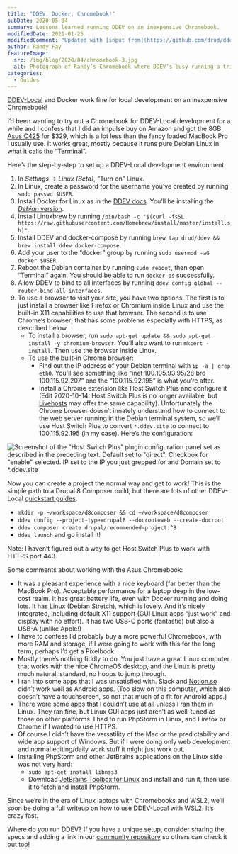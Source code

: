 ```yaml
---
title: "DDEV, Docker, Chromebook!"
pubDate: 2020-05-04
summary: Lessons learned running DDEV on an inexpensive Chromebook.
modifiedDate: 2021-01-25
modifiedComment: "Updated with [input from](https://github.com/drud/ddev/discussions/2740) [@ops-andy](https://github.com/ops-andy) (thanks!)"
author: Randy Fay
featureImage:
  src: /img/blog/2020/04/chromebook-3.jpg
  alt: Photograph of Randy’s Chromebook where DDEV’s busy running a triumphant Composer install.
categories:
  - Guides
---
```


[DDEV-Local](http://github.com/drud/ddev) and Docker work fine for local development on an inexpensive Chromebook!

I’d been wanting to try out a Chromebook for DDEV-Local development for a while and I confess that I did an impulse buy on Amazon and got the 8GB [Asus C425](https://www.asus.com/us/Laptops/ASUS-Chromebook-14-C425TA/) for $329, which is a lot less than the fancy loaded MacBook Pro I usually use. It works great, mostly because it runs pure Debian Linux in what it calls the “Terminal”.

Here’s the step-by-step to set up a DDEV-Local development environment:

1. In _Settings_ → _Linux (Beta)_, “Turn on” Linux.
2. In Linux, create a password for the username you’ve created by running `sudo passwd $USER`.
3. Install Docker for Linux as in the [DDEV docs](https://ddev.readthedocs.io/en/stable/users/docker%5Finstallation/#linux-installation-docker-ce). You’ll be installing the [_Debian_ version](https://docs.docker.com/install/linux/docker-ce/debian/).
4. Install Linuxbrew by running `/bin/bash -c "$(curl -fsSL https://raw.githubusercontent.com/Homebrew/install/master/install.sh)"`.
5. Install DDEV and docker-compose by running `brew tap drud/ddev && brew install ddev docker-compose`.
6. Add your user to the “docker” group by running `sudo usermod -aG docker $USER`.
7. Reboot the Debian container by running `sudo reboot`, then open “Terminal” again. You should be able to run `docker ps` successfully.
8. Allow DDEV to bind to all interfaces by running `ddev config global --router-bind-all-interfaces`.
9. To use a browser to visit your site, you have two options. The first is to just install a browser like Firefox or Chromium inside Linux and use the built-in X11 capabilities to use that browser. The second is to use Chrome’s browser; that has some problems especially with HTTPS, as described below.
   - To install a browser, run `sudo apt-get update && sudo apt-get install -y chromium-browser`. You’ll also want to run `mkcert -install`. Then use the browser inside Linux.
   - To use the built-in Chrome browser:
     - Find out the IP address of your Debian terminal with `ip -a | grep eth0`. You’ll see something like “inet 100.105.93.95/28 brd 100.115.92.207” and the “100.115.92.195” is what you’re after.
     - Install a Chrome extension like Host Switch Plus and configure it (Edit 2020-10-14: Host Switch Plus is no longer available, but [Livehosts](https://chrome.google.com/webstore/detail/livehosts/hdpoplemgeaioijkmoebnnjcilfjnjdi) may offer the same capability). Unfortunately the Chrome browser doesn’t innately understand how to connect to the web server running in the Debian terminal system, so we’ll use Host Switch Plus to convert `*.ddev.site` to connect to 100.115.92.195 (in my case). Here’s the configuration:

![Screenshot of the "Host Switch Plus" plugin configuration panel set as described in the preceding text. Default set to "direct". Checkbox for "enable" selected. IP set to the IP you just grepped for and Domain set to *.ddev.site](/img/blog/2020/04/hostswitchplus.png)

Now you can create a project the normal way and get to work! This is the simple path to a Drupal 8 Composer build, but there are lots of other DDEV-Local [quickstart guides](https://ddev.readthedocs.io/en/stable/users/cli-usage/#quickstart-guides).

- `mkdir -p ~/workspace/d8composer && cd ~/workspace/d8composer`
- `ddev config --project-type=drupal8 --docroot=web --create-docroot`
- `ddev composer create drupal/recommended-project:^8`
- `ddev launch` and go install it!

Note: I haven’t figured out a way to get Host Switch Plus to work with HTTPS port 443.

Some comments about working with the Asus Chromebook:

- It was a pleasant experience with a nice keyboard (far better than the MacBook Pro). Acceptable performance for a laptop deep in the low-cost realm. It has great battery life, even with Docker running and doing lots. It has Linux (Debian Stretch), which is lovely. And it’s nicely integrated, including default X11 support (GUI Linux apps “just work” and display with no effort). It has two USB-C ports (fantastic) but also a USB-A (unlike Apple!)
- I have to confess I’d probably buy a more powerful Chromebook, with more RAM and storage, if I were going to work with this for the long term; perhaps I’d get a Pixelbook.
- Mostly there’s nothing fiddly to do. You just have a great Linux computer that works with the nice ChromeOS desktop, and the Linux is pretty much natural, standard, no hoops to jump through.
- I ran into some apps that I was unsatisfied with. Slack and [Notion.so](http://notion.so) didn’t work well as Android apps. (Too slow on this computer, which also doesn’t have a touchscreen, so not that much of a fit for Android apps.)
- There were some apps that I couldn’t use at all unless I ran them in Linux. They ran fine, but Linux GUI apps just aren’t as well-tuned as those on other platforms. I had to run PhpStorm in Linux, and Firefox or Chrome if I wanted to use HTTPS.
- Of course I didn’t have the versatility of the Mac or the predictability and wide app support of Windows. But if I were doing only web development and normal editing/daily work stuff it might just work out.
- Installing PhpStorm and other JetBrains applications on the Linux side was not very hard:
  - `sudo apt-get install libnss3`
  - Download [JetBrains Toolbox for Linux](https://www.jetbrains.com/toolbox-app/) and install and run it, then use it to fetch and install PhpStorm.

Since we’re in the era of Linux laptops with Chromebooks and WSL2, we’ll soon be doing a full writeup on how to use DDEV-Local with WSL2. It’s crazy fast.

Where do _you_ run DDEV? If you have a unique setup, consider sharing the specs and adding a link in our [community repository](https://github.com/drud/awesome-ddev) so others can check it out too!
